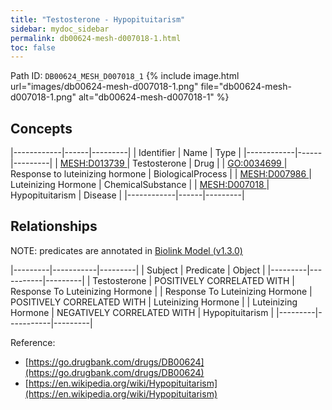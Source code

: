 ```yaml
---
title: "Testosterone - Hypopituitarism"
sidebar: mydoc_sidebar
permalink: db00624-mesh-d007018-1.html
toc: false 
---
```



Path ID: `DB00624_MESH_D007018_1`
{% include image.html url="images/db00624-mesh-d007018-1.png" file="db00624-mesh-d007018-1.png" alt="db00624-mesh-d007018-1" %}

## Concepts

|------------|------|---------|
| Identifier | Name | Type    |
|------------|------|---------|
| <a href="https://identifiers.org/MESH:D013739">MESH:D013739 </a> | Testosterone | Drug |
| <a href="https://identifiers.org/GO:0034699">GO:0034699 </a> | Response to luteinizing hormone | BiologicalProcess |
| <a href="https://identifiers.org/MESH:D007986">MESH:D007986 </a> | Luteinizing Hormone | ChemicalSubstance |
| <a href="https://identifiers.org/MESH:D007018">MESH:D007018 </a> | Hypopituitarism | Disease |
|------------|------|---------|

## Relationships


NOTE: predicates are annotated in <a href="https://github.com/biolink/biolink-model/releases/tag/v1.3.0">Biolink Model (v1.3.0)</a>

|---------|-----------|---------|
| Subject | Predicate | Object  |
|---------|-----------|---------|
| Testosterone | POSITIVELY CORRELATED WITH | Response To Luteinizing Hormone |
| Response To Luteinizing Hormone | POSITIVELY CORRELATED WITH | Luteinizing Hormone |
| Luteinizing Hormone | NEGATIVELY CORRELATED WITH | Hypopituitarism |
|---------|-----------|---------|

Reference: 
  - [https://go.drugbank.com/drugs/DB00624](https://go.drugbank.com/drugs/DB00624)
  - [https://en.wikipedia.org/wiki/Hypopituitarism](https://en.wikipedia.org/wiki/Hypopituitarism)
